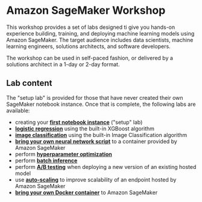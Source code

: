 # Amazon SageMaker Workshop
This workshop provides a set of labs designed ti give you hands-on experience building, training, and deploying machine
learning models using Amazon SageMaker. The target audience includes data scientists, machine learning engineers, solutions architects, and software developers.

The workshop can be used in self-paced fashion, or delivered by a solutions architect in a 1-day or 2-day format.

## Lab content

The "setup lab" is provided for those that have never created their own SageMaker notebook instance. Once that is complete, the following labs are available:

- creating your [**first notebook instance**](lab-0-setup/README.md) ("setup" lab)
- [**logistic regression**](lab-xgboost/README.md) using the built-in XGBoost algorithm
- [**image classification**](lab-image-classification) using the built-in Image Classification algorithm
- [**bring your own neural network script**](lab-bring-your-own-tensorflow/README.md) to a container provided by Amazon SageMaker
- perform [**hyperparameter optimization**](lab-hpo/README.md)
- perform [**batch inference**](lab-batch-inference/README.md)
- perform [**A/B testing**](lab-ab-testing/README.md) when deploying a new version of an existing hosted model
- use [**auto-scaling**](lab-auto-scale/README.md) to improve scalability of an endpoint hosted by Amazon SageMaker
- [**bring your own Docker container**](lab-bring-your-own-container/README.md) to Amazon SageMaker
